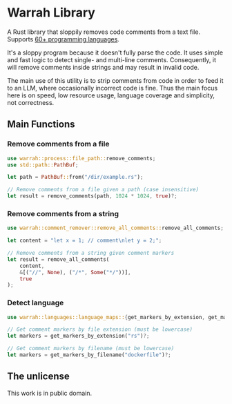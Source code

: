 # Warrah Library

A Rust library that sloppily removes code comments from a text file. Supports [60+ programming languages](../docs/languages.md).

It's a sloppy program because it doesn't fully parse the code. It uses simple and fast logic to detect single- and multi-line comments. Consequently, it will remove comments inside strings and may result in invalid code.

The main use of this utility is to strip comments from code in order to feed it to an LLM, where occasionally incorrect code is fine. Thus the main focus here is on speed, low resource usage, language coverage and simplicity, not correctness.

## Main Functions

### Remove comments from a file

```rust
use warrah::process::file_path::remove_comments;
use std::path::PathBuf;

let path = PathBuf::from("/dir/example.rs");

// Remove comments from a file given a path (case insensitive)
let result = remove_comments(path, 1024 * 1024, true)?;
```

### Remove comments from a string

```rust
use warrah::comment_remover::remove_all_comments::remove_all_comments;

let content = "let x = 1; // comment\nlet y = 2;";

// Remove comments from a string given comment markers
let result = remove_all_comments(
    content,
    &[("//", None), ("/*", Some("*/"))],
    true
);
```

### Detect language

```rust
use warrah::languages::language_maps::{get_markers_by_extension, get_markers_by_filename};

// Get comment markers by file extension (must be lowercase)
let markers = get_markers_by_extension("rs")?;

// Get comment markers by filename (must be lowercase)
let markers = get_markers_by_filename("dockerfile")?;
```

## The unlicense

This work is in public domain.
